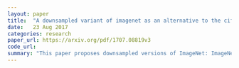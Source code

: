 ```yaml
---
layout: paper
title:  "A downsampled variant of imagenet as an alternative to the cifar datasets"
date:   23 Aug 2017
categories: research
paper_url: https://arxiv.org/pdf/1707.08819v3
code_url: 
summary: "This paper proposes downsampled versions of ImageNet: ImageNet64x64, ImageNet32x32, and ImageNet16x16, which maintain the same number of classes and images but with reduced resolution. This approach significantly speeds up experiments while preserving similar optimal hyperparameters characteristics."
---
```


